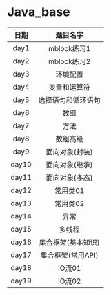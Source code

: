 Java_base
==
|日期|题目名字|
|:---:|:---:|
|day1|mblock练习1|
|day2|mblock练习2|
|day3|环境配置|
|day4|变量和运算符|
|day5|选择语句和循环语句|
|day6|数组|
|day7|方法|
|day8|数组高级|
|day9|面向对象(封装)|
|day10|面向对象(继承)|
|day11|面向对象(多态)|
|day12|常用类01|
|day13|常用类02|
|day14|异常|
|day15|多线程|
|day16|集合框架(基本知识)|
|day17|集合框架(常用API)|
|day18|IO流01|
|day19|IO流02|